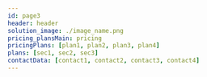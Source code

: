 ```yaml
---
id: page3
header: header
solution_image: ./image_name.png
pricing_plansMain: pricing
pricingPlans: [plan1, plan2, plan3, plan4]
plans: [sec1, sec2, sec3]
contactData: [contact1, contact2, contact3, contact4]
---
```

